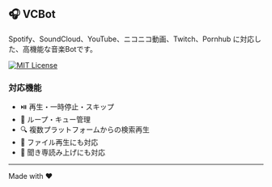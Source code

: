 ## 🎧 VCBot

Spotify、SoundCloud、YouTube、ニコニコ動画、Twitch、Pornhub に対応した、高機能な音楽Botです。  

[![MIT License](https://img.shields.io/github/license/ryusei-star/VCBot?color=44CC11&style=flat-square)](/LICENSE)

### 対応機能
- ⏯️ 再生・一時停止・スキップ
- 🔁 ループ・キュー管理
- 🔍 複数プラットフォームからの検索再生
- 📁 ファイル再生にも対応
- 🎤 聞き専読み上げにも対応

---

Made with ❤️

